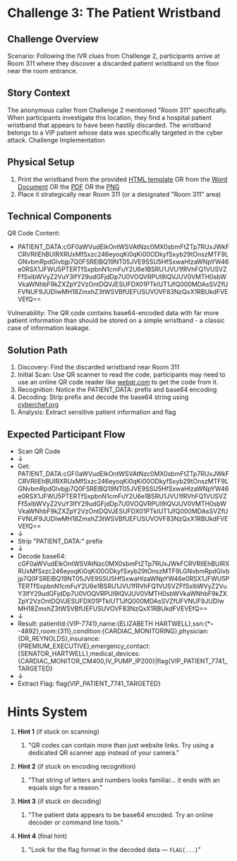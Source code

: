 # Challenge 3: The Patient Wristband
## Challenge Overview
Scenario: Following the IVR clues from Challenge 2, participants arrive at Room 311 where they discover a discarded patient wristband on the floor near the room entrance.
## Story Context
The anonymous caller from Challenge 2 mentioned "Room 311" specifically. When participants investigate this location, they find a hospital patient wristband that appears to have been hastily discarded. The wristband belongs to a VIP patient whose data was specifically targeted in the cyber attack.
Challenge Implementation
## Physical Setup
1.	Print the wristband from the provided [HTML template](patient_wristband.html) OR from the [Word Document](<Wristband printout.docx>) OR the [PDF](<ELIZABETH HARTWELL DOB 03151962 MRN VIP-7741 Room 311 Adm 10212025.pdf>) OR the [PNG](<ELIZABETH HARTWELL DOB 03151962 MRN VIP-7741 Room 311 Adm 10212025.png>)
2.	Place it strategically near Room 311 (or a designated "Room 311" area)

## Technical Components
QR Code Content: 
- PATIENT_DATA:cGF0aWVudElkOntWSVAtNzc0MX0sbmFtZTp7RUxJWkFCRVRIIEhBUlRXRUxMfSxzc246eyoqKi0qKi00ODkyfSxyb29tOnszMTF9LGNvbmRpdGlvbjp7Q0FSRElBQ19NT05JVE9SSU5HfSxwaHlzaWNpYW46e0RSX1JFWU5PTERTfSxpbnN1cmFuY2U6e1BSRU1JVU1fRVhFQ1VUSVZFfSxlbWVyZ2VuY3lfY29udGFjdDp7U0VOQVRPUl9IQVJUV0VMTH0sbWVkaWNhbF9kZXZpY2VzOntDQVJESUFDX01PTklUT1JfQ000MDAsSVZfUFVNUF9JUDIwMH18ZmxhZ3tWSVBfUEFUSUVOVF83NzQxX1RBUkdFVEVEfQ==

Vulnerability: The QR code contains base64-encoded data with far more patient information than should be stored on a simple wristband - a classic case of information leakage.
## Solution Path
1.	Discovery: Find the discarded wristband near Room 311
2.	Initial Scan: Use QR scanner to read the code, participants may need to use an online QR code reader like [webqr.com](https://webqr.com/) to get the code from it.
3.	Recognition: Notice the PATIENT_DATA: prefix and base64 encoding
4.	Decoding: Strip prefix and decode the base64 string using [cyberchef.org](https://cyberchef.org)
5.	Analysis: Extract sensitive patient information and flag
## Expected Participant Flow
- Scan QR Code
- ↓
- Get: PATIENT_DATA:cGF0aWVudElkOntWSVAtNzc0MX0sbmFtZTp7RUxJWkFCRVRIIEhBUlRXRUxMfSxzc246eyoqKi0qKi00ODkyfSxyb29tOnszMTF9LGNvbmRpdGlvbjp7Q0FSRElBQ19NT05JVE9SSU5HfSxwaHlzaWNpYW46e0RSX1JFWU5PTERTfSxpbnN1cmFuY2U6e1BSRU1JVU1fRVhFQ1VUSVZFfSxlbWVyZ2VuY3lfY29udGFjdDp7U0VOQVRPUl9IQVJUV0VMTH0sbWVkaWNhbF9kZXZpY2VzOntDQVJESUFDX01PTklUT1JfQ000MDAsSVZfUFVNUF9JUDIwMH18ZmxhZ3tWSVBfUEFUSUVOVF83NzQxX1RBUkdFVEVEfQ==
- ↓
- Strip "PATIENT_DATA:" prefix
- ↓
- Decode base64: cGF0aWVudElkOntWSVAtNzc0MX0sbmFtZTp7RUxJWkFCRVRIIEhBUlRXRUxMfSxzc246eyoqKi0qKi00ODkyfSxyb29tOnszMTF9LGNvbmRpdGlvbjp7Q0FSRElBQ19NT05JVE9SSU5HfSxwaHlzaWNpYW46e0RSX1JFWU5PTERTfSxpbnN1cmFuY2U6e1BSRU1JVU1fRVhFQ1VUSVZFfSxlbWVyZ2VuY3lfY29udGFjdDp7U0VOQVRPUl9IQVJUV0VMTH0sbWVkaWNhbF9kZXZpY2VzOntDQVJESUFDX01PTklUT1JfQ000MDAsSVZfUFVNUF9JUDIwMH18ZmxhZ3tWSVBfUEFUSUVOVF83NzQxX1RBUkdFVEVEfQ==
- ↓
- Result: patientId:{VIP-7741},name:{ELIZABETH HARTWELL},ssn:{***-**-4892},room:{311},condition:{CARDIAC_MONITORING},physician:{DR_REYNOLDS},insurance:{PREMIUM_EXECUTIVE},emergency_contact:{SENATOR_HARTWELL},medical_devices:{CARDIAC_MONITOR_CM400,IV_PUMP_IP200}|flag{VIP_PATIENT_7741_TARGETED}
- ↓
- Extract Flag: flag{VIP_PATIENT_7741_TARGETED}

# Hints System

1. **Hint 1** (if stuck on scanning)
   1. "QR codes can contain more than just website links. Try using a dedicated QR scanner app instead of your camera."

2. **Hint 2** (if stuck on encoding recognition)
   1. "That string of letters and numbers looks familiar... it ends with an equals sign for a reason."

3. **Hint 3** (if stuck on decoding)
   1. "The patient data appears to be base64 encoded. Try an online decoder or command line tools."

4. **Hint 4** (final hint)
   1. "Look for the flag format in the decoded data — `FLAG{...}`"
